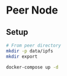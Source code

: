# Peer Node

## Setup

```bash
# From peer directory
mkdir -p data/ipfs
mkdir export

docker-compose up -d
```
